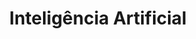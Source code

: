 ---
Numero: 524
title: Inteligência Artificial
Autor: Brian Aldiss
Co-autor: 
Ano-de-Publicacao: 2001
Titulo-original: Supertoys last all Summer Long and Other Stories of Future Time
Tradutor: Alexandra Santos Tavares
Co-tradutor: 
Ano-de-edicao: 2001
alias: Brian-Aldiss
Autor2-alias: 
Tradutor1-alias: Alexandra-Santos-Tavares
Tradutor2-alias: 
Titulo-link: 524-Inteligencia-Artificial
Capa: António Pedro
pags: 278
Capa-link: Antonio-Pedro
---